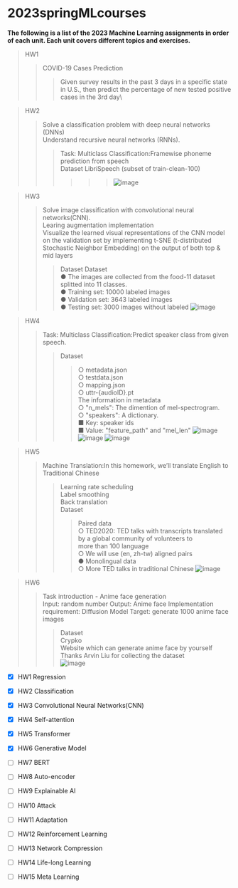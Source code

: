 # 2023springMLcourses
**The following is a list of the 2023 Machine Learning assignments in order of each unit. Each unit covers different topics and exercises.**
>HW1
>>COVID-19 Cases Prediction
>>>Given survey results in the past 3 days in a specific state in U.S., then predict the percentage of new tested positive cases in the 3rd day\

>HW2
>>Solve a classification problem with deep neural networks (DNNs)\
>>Understand recursive neural networks (RNNs).
>>>Task: Multiclass Classification:Framewise phoneme prediction from speech\
>>>Dataset LibriSpeech (subset of train-clean-100)
>>>>>>![image](https://github.com/tsunghsienchuang/2023springMLcourses/blob/main/HW2.png)



>HW3
>>Solve image classification with convolutional neural networks(CNN).\
>>Learing augmentation implementation\
>>Visualize the learned visual representations of the CNN model on the
validation set by implementing t-SNE (t-distributed Stochastic Neighbor
Embedding) on the output of both top & mid layers 
>>>Dataset Dataset\
>>>● The images are collected from the food-11 dataset splitted into 11 classes.\
>>>● Training set: 10000 labeled images\
>>>● Validation set: 3643 labeled images\
>>>● Testing set: 3000 images without labeled
>>>![image](https://github.com/tsunghsienchuang/2023springMLcourses/blob/main/HW3.png)

>HW4
>>Task: Multiclass Classification:Predict speaker class from given speech.
>>>Dataset
>>>>○ metadata.json\
>>>>○ testdata.json\
>>>>○ mapping.json\
>>>>○ uttr-{audioID}.pt\
>>>>The information in metadata\
>>>>○ "n_mels": The dimention of mel-spectrogram.\
>>>>○ "speakers": A dictionary.\
>>>>■ Key: speaker ids\
>>>>■ Value: "feature_path" and "mel_len"
>>>>![image](https://github.com/tsunghsienchuang/2023springMLcourses/blob/main/HW4.png)
>>>>![image](https://github.com/tsunghsienchuang/2023springMLcourses/blob/main/HW41.png)
>>>>![image](https://github.com/tsunghsienchuang/2023springMLcourses/blob/main/HW42.png)


>HW5
>>Machine Translation:In this homework, we’ll translate English to Traditional Chinese
>>>Learning rate scheduling\
>>>Label smoothing\
>>>Back translation\
>>>Dataset
>>>>Paired data\
>>>>○ TED2020: TED talks with transcripts translated by a global community of volunteers to\
>>>>more than 100 language\
>>>>○ We will use (en, zh-tw) aligned pairs\
>>>>● Monolingual data\
>>>>○ More TED talks in traditional Chinese
![image](https://github.com/tsunghsienchuang/2023springMLcourses/blob/main/%E6%88%AA%E5%9C%96%202023-04-18%20%E4%B8%8B%E5%8D%881.00.36.png "Work flow")


>HW6
>>Task introduction - Anime face generation\
>>Input: random number
>>Output: Anime face
>>Implementation requirement: Diffusion Model
>>Target: generate 1000 anime face images
>>>Dataset\
>>>Crypko\
>>>Website which can generate anime face by yourself\
>>>Thanks Arvin Liu for collecting the dataset\
![image](https://github.com/tsunghsienchuang/2023springMLcourses/blob/main/%E6%88%AA%E5%9C%96%202023-04-18%20%E4%B8%8B%E5%8D%881.09.44.png)





- [x] HW1 Regression
- [x] HW2 Classification
- [x] HW3 Convolutional Neural Networks(CNN)
- [x] HW4 Self-attention
- [x] HW5 Transformer
- [x] HW6 Generative Model
- [ ] HW7 BERT
- [ ] HW8 Auto-encoder
- [ ] HW9 Explainable AI
- [ ] HW10 Attack
- [ ] HW11 Adaptation
- [ ] HW12 Reinforcement Learning
- [ ] HW13 Network Compression
- [ ] HW14 Life-long Learning		
- [ ] HW15 Meta Learning




